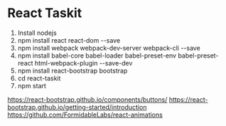 # React Taskit

1. Install nodejs
2. npm install react react-dom --save
3. npm install webpack webpack-dev-server webpack-cli --save
4. npm install babel-core babel-loader babel-preset-env babel-preset-react html-webpack-plugin --save-dev
5. npm install react-bootstrap bootstrap
6. cd react-taskit
7. npm start

https://react-bootstrap.github.io/components/buttons/
https://react-bootstrap.github.io/getting-started/introduction
https://github.com/FormidableLabs/react-animations

